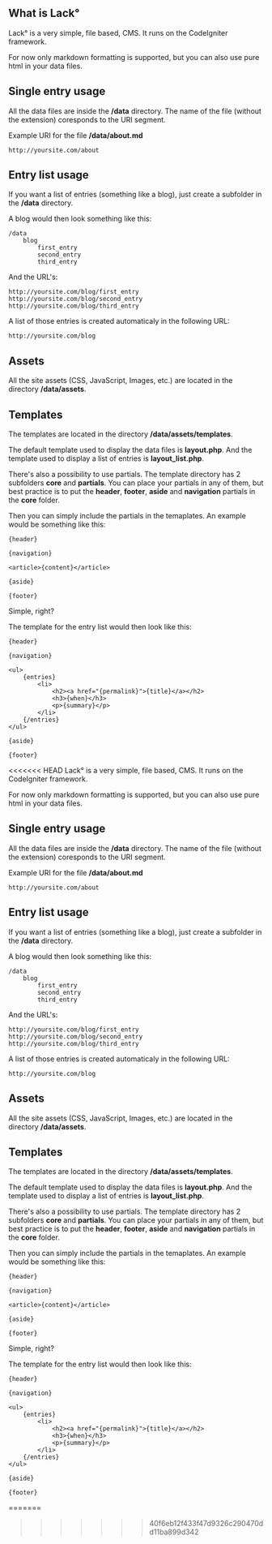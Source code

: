 ## What is Lack&deg;

Lack&deg; is a very simple, file based, CMS. It runs on the CodeIgniter framework.

For now only markdown formatting is supported, but you can also use pure html in your data files.



## Single entry usage

All the data files are inside the **/data** directory. The name of the file (without the extension) coresponds to the URI segment.

Example URI for the file **/data/about.md**

	http://yoursite.com/about



## Entry list usage

If you want a list of entries (something like a blog), just create a subfolder in the **/data** directory.

A blog would then look something like this:

	/data
		blog
			first_entry
			second_entry
			third_entry

And the URL's:

	http://yoursite.com/blog/first_entry
	http://yoursite.com/blog/second_entry
	http://yoursite.com/blog/third_entry

A list of those entries is created automaticaly in the following URL:
	
	http://yoursite.com/blog



## Assets

All the site assets (CSS, JavaScript, Images, etc.) are located in the directory **/data/assets**.



## Templates

The templates are located in the directory **/data/assets/templates**.

The default template used to display the data files is **layout.php**. And the template used to display a list of entries is **layout_list.php**.

There's also a possibility to use partials. The template directory has 2 subfolders **core** and **partials**. 
You can place your partials in any of them, but best practice is to put the **header**, **footer**, **aside** and **navigation** partials in the **core** folder.

Then you can simply include the partials in the temaplates. An example would be something like this:

	{header}
	
	{navigation}
	
	<article>{content}</article>
	
	{aside}
	
	{footer}

Simple, right?

The template for the entry list would then look like this:

	{header}
	
	{navigation}
	
	<ul>
		{entries}
			<li>
				<h2><a href="{permalink}">{title}</a></h2>
				<h3>{when}</h3>
				<p>{summary}</p>
			</li>
		{/entries}
	</ul>
	
	{aside}
	
	{footer}



<<<<<<< HEAD
Lack&deg; is a very simple, file based, CMS. It runs on the CodeIgniter framework.

For now only markdown formatting is supported, but you can also use pure html in your data files.



## Single entry usage

All the data files are inside the **/data** directory. The name of the file (without the extension) coresponds to the URI segment.

Example URI for the file **/data/about.md**

	http://yoursite.com/about



## Entry list usage

If you want a list of entries (something like a blog), just create a subfolder in the **/data** directory.

A blog would then look something like this:

	/data
		blog
			first_entry
			second_entry
			third_entry

And the URL's:

	http://yoursite.com/blog/first_entry
	http://yoursite.com/blog/second_entry
	http://yoursite.com/blog/third_entry

A list of those entries is created automaticaly in the following URL:
	
	http://yoursite.com/blog



## Assets

All the site assets (CSS, JavaScript, Images, etc.) are located in the directory **/data/assets**.



## Templates

The templates are located in the directory **/data/assets/templates**.

The default template used to display the data files is **layout.php**. And the template used to display a list of entries is **layout_list.php**.

There's also a possibility to use partials. The template directory has 2 subfolders **core** and **partials**. 
You can place your partials in any of them, but best practice is to put the **header**, **footer**, **aside** and **navigation** partials in the **core** folder.

Then you can simply include the partials in the temaplates. An example would be something like this:

	{header}
	
	{navigation}
	
	<article>{content}</article>
	
	{aside}
	
	{footer}

Simple, right?

The template for the entry list would then look like this:

	{header}
	
	{navigation}
	
	<ul>
		{entries}
			<li>
				<h2><a href="{permalink}">{title}</a></h2>
				<h3>{when}</h3>
				<p>{summary}</p>
			</li>
		{/entries}
	</ul>
	
	{aside}
	
	{footer}



=======
>>>>>>> 40f6eb12f433f47d9326c290470dd11ba899d342
